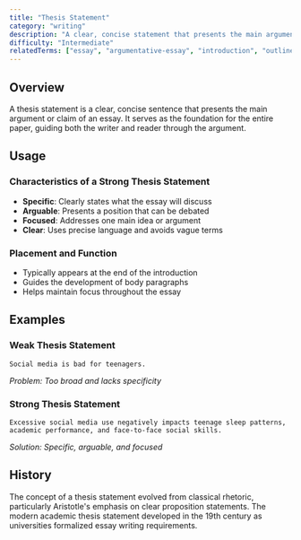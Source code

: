 ```yaml
---
title: "Thesis Statement"
category: "writing"
description: "A clear, concise statement that presents the main argument or claim of an essay"
difficulty: "Intermediate"
relatedTerms: ["essay", "argumentative-essay", "introduction", "outline"]
---
```


## Overview

A thesis statement is a clear, concise sentence that presents the main argument or claim of an essay. It serves as the foundation for the entire paper, guiding both the writer and reader through the argument.

## Usage

### Characteristics of a Strong Thesis Statement
- **Specific**: Clearly states what the essay will discuss
- **Arguable**: Presents a position that can be debated
- **Focused**: Addresses one main idea or argument
- **Clear**: Uses precise language and avoids vague terms

### Placement and Function
- Typically appears at the end of the introduction
- Guides the development of body paragraphs
- Helps maintain focus throughout the essay

## Examples

### Weak Thesis Statement
```
Social media is bad for teenagers.
```
*Problem: Too broad and lacks specificity*

### Strong Thesis Statement
```
Excessive social media use negatively impacts teenage sleep patterns, academic performance, and face-to-face social skills.
```
*Solution: Specific, arguable, and focused*

## History

The concept of a thesis statement evolved from classical rhetoric, particularly Aristotle's emphasis on clear proposition statements. The modern academic thesis statement developed in the 19th century as universities formalized essay writing requirements. 